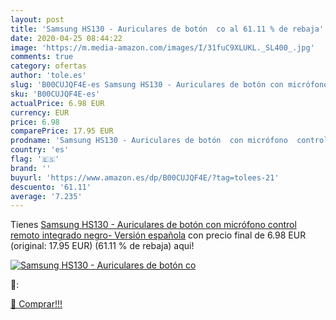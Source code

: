 ```yaml
---
layout: post
title: 'Samsung HS130 - Auriculares de botón  co al 61.11 % de rebaja'
date: 2020-04-25 08:44:22
image: 'https://m.media-amazon.com/images/I/31fuC9XLUKL._SL400_.jpg'
comments: true
category: ofertas
author: 'tole.es'
slug: 'B00CUJQF4E-es Samsung HS130 - Auriculares de botón con micrófono control...'
sku: 'B00CUJQF4E-es'
actualPrice: 6.98 EUR
currency: EUR
price: 6.98
comparePrice: 17.95 EUR
prodname: 'Samsung HS130 - Auriculares de botón  con micrófono  control remoto integrado   negro- Versión española'
country: 'es'
flag: '🇪🇸'
brand: ''
buyurl: 'https://www.amazon.es/dp/B00CUJQF4E/?tag=tolees-21'
descuento: '61.11'
average: '7.235'
---
```


Tienes [Samsung HS130 - Auriculares de botón  con micrófono  control remoto integrado   negro- Versión española](https://www.amazon.es/dp/B00CUJQF4E/?tag=tolees-21) con precio final de  6.98 EUR (original: 17.95 EUR) (61.11 %  de rebaja) aqui!

[![Samsung HS130 - Auriculares de botón  co](https://m.media-amazon.com/images/I/31fuC9XLUKL._SL400_.jpg)](https://www.amazon.es/dp/B00CUJQF4E/?tag=tolees-21)

🔎:


[🛒 Comprar!!!](https://www.amazon.es/dp/B00CUJQF4E/?tag=tolees-21)
